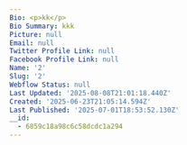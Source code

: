 ```yaml
---
Bio: <p>kk</p>
Bio Summary: kkk
Picture: null
Email: null
Twitter Profile Link: null
Facebook Profile Link: null
Name: '2'
Slug: '2'
Webflow Status: null
Last Updated: '2025-08-08T21:01:18.440Z'
Created: '2025-06-23T21:05:14.594Z'
Last Published: '2025-07-01T18:53:52.130Z'
__id:
  - 6859c18a98c6c58dcdc1a294
---
```


